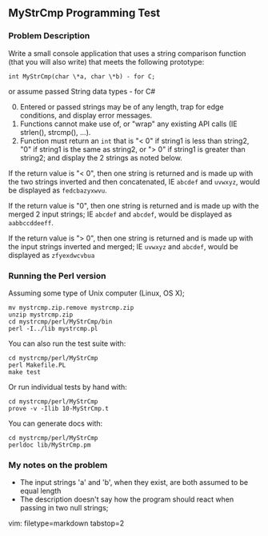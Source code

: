 ## MyStrCmp Programming Test ##

### Problem Description ###

Write a small console application that uses a string comparison function
(that you will also write) that meets the following prototype:

    int MyStrCmp(char \*a, char \*b) - for C;

or assume passed String data types - for C#

0. Entered or passed strings may be of any length, trap for edge conditions,
and display error messages. 
0. Functions cannot make use of, or "wrap" any existing API calls (IE strlen(), strcmp(), ...). 
0. Function must return an `int` that is "&lt; 0" if string1 is less than
string2, "0" if string1 is the same as string2, or "&gt; 0" if string1 is
greater than string2; and display the 2 strings as noted below.

If the return value is "&lt; 0", then one string is returned and is made up with
the two strings inverted and then concatenated, IE `abcdef` and `uvwxyz`, would
be displayed as `fedcbazyxwvu`.

If the return value is "0", then one string is returned and is made up with
the merged 2 input strings; IE `abcdef` and `abcdef`, would be displayed as
`aabbccddeeff`.

If the return value is "&gt; 0", then one string is returned and is made up with
the input strings inverted and merged; IE `uvwxyz` and `abcdef`, would be
displayed as `zfyexdwcvbua`

### Running the Perl version ###
Assuming some type of Unix computer (Linux, OS X);

    mv mystrcmp.zip.remove mystrcmp.zip
    unzip mystrcmp.zip
    cd mystrcmp/perl/MyStrCmp/bin
    perl -I../lib mystrcmp.pl

You can also run the test suite with:

    cd mystrcmp/perl/MyStrCmp
    perl Makefile.PL
    make test

Or run individual tests by hand with:

    cd mystrcmp/perl/MyStrCmp
    prove -v -Ilib 10-MyStrCmp.t

You can generate docs with:

    cd mystrcmp/perl/MyStrCmp
    perldoc lib/MyStrCmp.pm

### My notes on the problem ###
- The input strings 'a' and 'b', when they exist, are both assumed to be equal
  length
- The description doesn't say how the program should react when passing in two
  null strings;

vim: filetype=markdown tabstop=2
